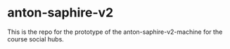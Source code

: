 # anton-saphire-v2

This is the repo for the prototype of the anton-saphire-v2-machine for the course social hubs.